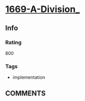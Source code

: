 # [1669-A-Division_](https://codeforces.com/problemset/problem/1669/A)

## Info

### Rating

800

### Tags

- implementation

## __COMMENTS__

> 
